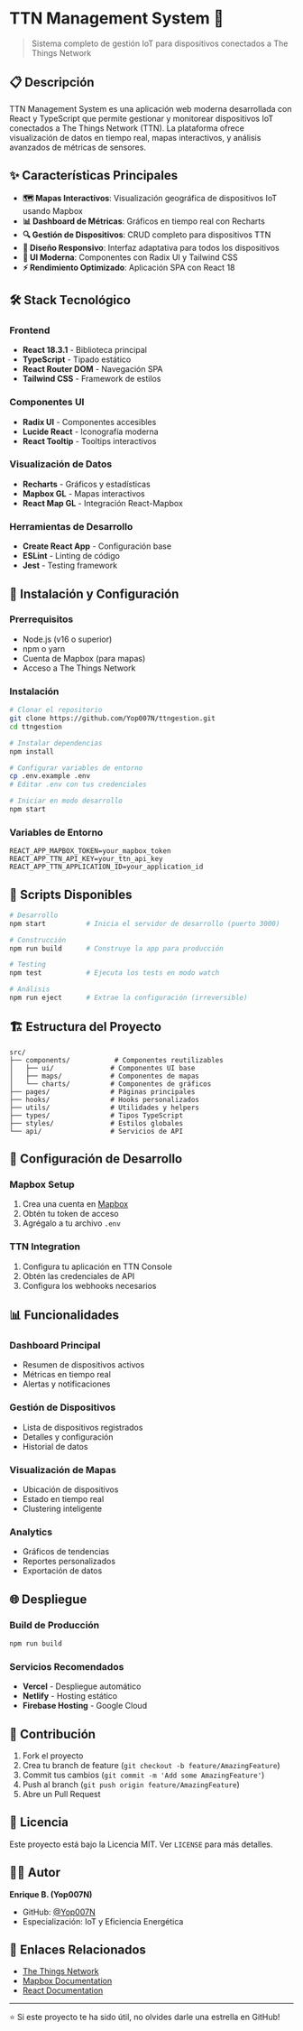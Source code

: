 # TTN Management System 🔌

> Sistema completo de gestión IoT para dispositivos conectados a The Things Network

## 📋 Descripción

TTN Management System es una aplicación web moderna desarrollada con React y TypeScript que permite gestionar y monitorear dispositivos IoT conectados a The Things Network (TTN). La plataforma ofrece visualización de datos en tiempo real, mapas interactivos, y análisis avanzados de métricas de sensores.

## ✨ Características Principales

- **🗺️ Mapas Interactivos**: Visualización geográfica de dispositivos IoT usando Mapbox
- **📊 Dashboard de Métricas**: Gráficos en tiempo real con Recharts
- **🔍 Gestión de Dispositivos**: CRUD completo para dispositivos TTN
- **📱 Diseño Responsivo**: Interfaz adaptativa para todos los dispositivos
- **🎨 UI Moderna**: Componentes con Radix UI y Tailwind CSS
- **⚡ Rendimiento Optimizado**: Aplicación SPA con React 18

## 🛠️ Stack Tecnológico

### Frontend
- **React 18.3.1** - Biblioteca principal
- **TypeScript** - Tipado estático
- **React Router DOM** - Navegación SPA
- **Tailwind CSS** - Framework de estilos

### Componentes UI
- **Radix UI** - Componentes accesibles
- **Lucide React** - Iconografía moderna
- **React Tooltip** - Tooltips interactivos

### Visualización de Datos
- **Recharts** - Gráficos y estadísticas
- **Mapbox GL** - Mapas interactivos
- **React Map GL** - Integración React-Mapbox

### Herramientas de Desarrollo
- **Create React App** - Configuración base
- **ESLint** - Linting de código
- **Jest** - Testing framework

## 🚀 Instalación y Configuración

### Prerrequisitos
- Node.js (v16 o superior)
- npm o yarn
- Cuenta de Mapbox (para mapas)
- Acceso a The Things Network

### Instalación

```bash
# Clonar el repositorio
git clone https://github.com/Yop007N/ttngestion.git
cd ttngestion

# Instalar dependencias
npm install

# Configurar variables de entorno
cp .env.example .env
# Editar .env con tus credenciales

# Iniciar en modo desarrollo
npm start
```

### Variables de Entorno

```env
REACT_APP_MAPBOX_TOKEN=your_mapbox_token
REACT_APP_TTN_API_KEY=your_ttn_api_key
REACT_APP_TTN_APPLICATION_ID=your_application_id
```

## 📖 Scripts Disponibles

```bash
# Desarrollo
npm start          # Inicia el servidor de desarrollo (puerto 3000)

# Construcción
npm run build      # Construye la app para producción

# Testing
npm test           # Ejecuta los tests en modo watch

# Análisis
npm run eject      # Extrae la configuración (irreversible)
```

## 🏗️ Estructura del Proyecto

```
src/
├── components/           # Componentes reutilizables
│   ├── ui/              # Componentes UI base
│   ├── maps/            # Componentes de mapas
│   └── charts/          # Componentes de gráficos
├── pages/               # Páginas principales
├── hooks/               # Hooks personalizados
├── utils/               # Utilidades y helpers
├── types/               # Tipos TypeScript
├── styles/              # Estilos globales
└── api/                 # Servicios de API
```

## 🔧 Configuración de Desarrollo

### Mapbox Setup
1. Crea una cuenta en [Mapbox](https://www.mapbox.com/)
2. Obtén tu token de acceso
3. Agrégalo a tu archivo `.env`

### TTN Integration
1. Configura tu aplicación en TTN Console
2. Obtén las credenciales de API
3. Configura los webhooks necesarios

## 📊 Funcionalidades

### Dashboard Principal
- Resumen de dispositivos activos
- Métricas en tiempo real
- Alertas y notificaciones

### Gestión de Dispositivos
- Lista de dispositivos registrados
- Detalles y configuración
- Historial de datos

### Visualización de Mapas
- Ubicación de dispositivos
- Estado en tiempo real
- Clustering inteligente

### Analytics
- Gráficos de tendencias
- Reportes personalizados
- Exportación de datos

## 🌐 Despliegue

### Build de Producción
```bash
npm run build
```

### Servicios Recomendados
- **Vercel** - Despliegue automático
- **Netlify** - Hosting estático
- **Firebase Hosting** - Google Cloud

## 🤝 Contribución

1. Fork el proyecto
2. Crea tu branch de feature (`git checkout -b feature/AmazingFeature`)
3. Commit tus cambios (`git commit -m 'Add some AmazingFeature'`)
4. Push al branch (`git push origin feature/AmazingFeature`)
5. Abre un Pull Request

## 📝 Licencia

Este proyecto está bajo la Licencia MIT. Ver `LICENSE` para más detalles.

## 👨‍💻 Autor

**Enrique B. (Yop007N)**
- GitHub: [@Yop007N](https://github.com/Yop007N)
- Especialización: IoT y Eficiencia Energética

## 🔗 Enlaces Relacionados

- [The Things Network](https://www.thethingsnetwork.org/)
- [Mapbox Documentation](https://docs.mapbox.com/)
- [React Documentation](https://reactjs.org/)

---

⭐ Si este proyecto te ha sido útil, no olvides darle una estrella en GitHub!